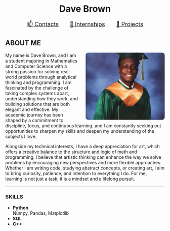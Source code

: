 <h1 align="center">Dave Brown</h1>

<p align="center" style="font-size: 18px;">
  <a href="https://whis101.github.io/contacts.html" style="margin: 0 15px;">📫 Contacts</a>
  <a href="https://whis101.github.io/internships.html" style="margin: 0 15px;">💼 Internships</a>
  <a href="https://whis101.github.io/projects.html" style="margin: 0 15px;">🧠 Projects</a>
</p>

## ABOUT ME

<p>
  <img src="DaveBrownPicture.jpg" alt="Dave Brown" style="float: right; margin-left: 20px; width: 250px; border-radius: 8px;" />
  My name is Dave Brown, and I am a student majoring in Mathematics and Computer Science with a strong passion for solving real-world problems through analytical thinking and programming. I am fascinated by the challenge of taking complex systems apart, understanding how they work, and building solutions that are both elegant and effective. My academic journey has been shaped by a commitment to discipline, focus, and continuous learning, and I am constantly seeking out opportunities to sharpen my skills and deepen my understanding of the subjects I love.

  Alongside my technical interests, I have a deep appreciation for art, which offers a creative balance to the structure and logic of math and programming. I believe that artistic thinking can enhance the way we solve problems by encouraging new perspectives and more flexible approaches. Whether I am writing code, studying abstract concepts, or creating art, I aim to bring curiosity, patience, and intention to everything I do. For me, learning is not just a task; it is a mindset and a lifelong pursuit.
</p>

---

### SKILLS

- **Python**  
  Numpy, Pandas, Matplotlib  
- **SQL**  
- **C++**
